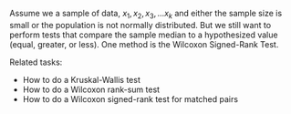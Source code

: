 
Assume we a sample of data, $x_1, x_2, x_3, \ldots x_k$ and either the sample
size is small or the population is not normally distributed.  But we still want
to perform tests that compare the sample median to a hypothesized value (equal,
greater, or less). One method is the Wilcoxon Signed-Rank Test.

Related tasks:

 * How to do a Kruskal-Wallis test
 * How to do a Wilcoxon rank-sum test
 * How to do a Wilcoxon signed-rank test for matched pairs
